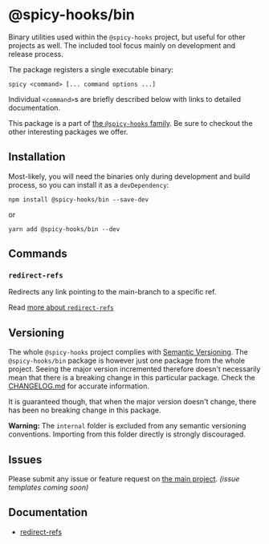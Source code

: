 # @spicy-hooks/bin

Binary utilities used within the `@spicy-hooks` project, but useful for other projects as well. The included tool focus mainly on development and release process.

The package registers a single executable binary:

```shell script
spicy <command> [... command options ...]
```

Individual `<command>`s are briefly described below with links to detailed documentation.

This package is a part of [the `@spicy-hooks` family](https://github.com/salsita/spicy-hooks).
Be sure to checkout the other interesting packages we offer.

## Installation

Most-likely, you will need the binaries only during development and build process,
so you can install it as a `devDependency`:

```shell script
npm install @spicy-hooks/bin --save-dev
```
or
```shell script
yarn add @spicy-hooks/bin --dev
```

## Commands

### `redirect-refs`

Redirects any link pointing to the main-branch to a specific ref.

Read [more about `redirect-refs`](https://github.com/salsita/spicy-hooks/blob/next/packages/bin/docs/redirect-refs.md)

## Versioning

The whole `@spicy-hooks` project complies with [Semantic Versioning](https://semver.org/).
The `@spicy-hooks/bin` package is however just one package from the whole project.
Seeing the major version incremented therefore doesn't necessarily mean that there
is a breaking change in this particular package. Check the
[CHANGELOG.md](https://github.com/salsita/spicy-hooks/blob/next/packages/bin/CHANGELOG.md)
for accurate information.

It is guaranteed though, that when the major version doesn't change,
there has been no breaking change in this package.

**Warning:** The `internal` folder is excluded from any semantic versioning conventions.
Importing from this folder directly is strongly discouraged.

## Issues

Please submit any issue or feature request on [the main project](https://github.com/salsita/spicy-hooks/issues). _(issue templates coming soon)_

## Documentation

* [redirect-refs](https://github.com/salsita/spicy-hooks/blob/next/packages/bin/docs/redirect-refs.md)
